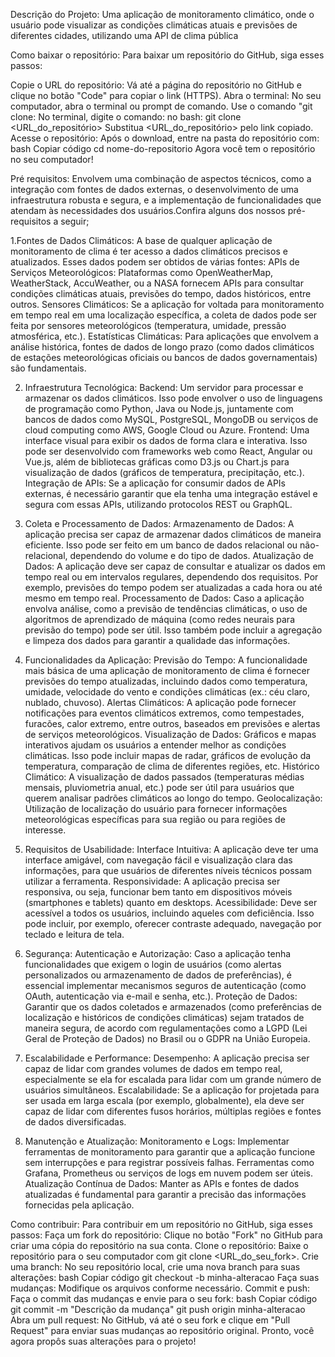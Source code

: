 Descrição do Projeto:  Uma aplicação de monitoramento climático, onde o usuário pode visualizar as condições climáticas atuais e previsões de diferentes cidades, utilizando uma API de clima pública


Como baixar o repositório: Para baixar um repositório do GitHub, siga esses passos:

Copie o URL do repositório: Vá até a página do repositório no GitHub e clique no botão "Code" para copiar o link (HTTPS).
Abra o terminal: No seu computador, abra o terminal ou prompt de comando.
Use o comando "git clone: No terminal, digite o comando:
no bash:
git clone <URL_do_repositório>
Substitua <URL_do_repositório> pelo link copiado.
Acesse o repositório: Após o download, entre na pasta do repositório com:
bash
Copiar código
cd nome-do-repositorio
Agora você tem o repositório no seu computador!


Pré requisitos: Envolvem uma combinação de aspectos técnicos, como a integração com fontes de dados externas, o desenvolvimento de uma infraestrutura robusta e segura, e a implementação de funcionalidades que atendam às necessidades dos usuários.Confira alguns dos nossos pré-requisitos a seguir; 

1.Fontes de Dados Climáticos:
A base de qualquer aplicação de monitoramento de clima é ter acesso a dados climáticos precisos e atualizados. Esses dados podem ser obtidos de várias fontes:
APIs de Serviços Meteorológicos: Plataformas como OpenWeatherMap, WeatherStack, AccuWeather, ou a NASA fornecem APIs para consultar condições climáticas atuais, previsões do tempo, dados históricos, entre outros.
Sensores Climáticos: Se a aplicação for voltada para monitoramento em tempo real em uma localização específica, a coleta de dados pode ser feita por sensores meteorológicos (temperatura, umidade, pressão atmosférica, etc.).
Estatísticas Climáticas: Para aplicações que envolvem a análise histórica, fontes de dados de longo prazo (como dados climáticos de estações meteorológicas oficiais ou bancos de dados governamentais) são fundamentais.

2. Infraestrutura Tecnológica:
Backend: Um servidor para processar e armazenar os dados climáticos. Isso pode envolver o uso de linguagens de programação como Python, Java ou Node.js, juntamente com bancos de dados como MySQL, PostgreSQL, MongoDB ou serviços de cloud computing como AWS, Google Cloud ou Azure.
Frontend: Uma interface visual para exibir os dados de forma clara e interativa. Isso pode ser desenvolvido com frameworks web como React, Angular ou Vue.js, além de bibliotecas gráficas como D3.js ou Chart.js para visualização de dados (gráficos de temperatura, precipitação, etc.).
Integração de APIs: Se a aplicação for consumir dados de APIs externas, é necessário garantir que ela tenha uma integração estável e segura com essas APIs, utilizando protocolos REST ou GraphQL.

3. Coleta e Processamento de Dados:
Armazenamento de Dados: A aplicação precisa ser capaz de armazenar dados climáticos de maneira eficiente. Isso pode ser feito em um banco de dados relacional ou não-relacional, dependendo do volume e do tipo de dados.
Atualização de Dados: A aplicação deve ser capaz de consultar e atualizar os dados em tempo real ou em intervalos regulares, dependendo dos requisitos. Por exemplo, previsões do tempo podem ser atualizadas a cada hora ou até mesmo em tempo real.
Processamento de Dados: Caso a aplicação envolva análise, como a previsão de tendências climáticas, o uso de algoritmos de aprendizado de máquina (como redes neurais para previsão do tempo) pode ser útil. Isso também pode incluir a agregação e limpeza dos dados para garantir a qualidade das informações.

4. Funcionalidades da Aplicação:
Previsão do Tempo: A funcionalidade mais básica de uma aplicação de monitoramento de clima é fornecer previsões do tempo atualizadas, incluindo dados como temperatura, umidade, velocidade do vento e condições climáticas (ex.: céu claro, nublado, chuvoso).
Alertas Climáticos: A aplicação pode fornecer notificações para eventos climáticos extremos, como tempestades, furacões, calor extremo, entre outros, baseados em previsões e alertas de serviços meteorológicos.
Visualização de Dados: Gráficos e mapas interativos ajudam os usuários a entender melhor as condições climáticas. Isso pode incluir mapas de radar, gráficos de evolução da temperatura, comparação de clima de diferentes regiões, etc.
Histórico Climático: A visualização de dados passados (temperaturas médias mensais, pluviometria anual, etc.) pode ser útil para usuários que querem analisar padrões climáticos ao longo do tempo.
Geolocalização: Utilização de localização do usuário para fornecer informações meteorológicas específicas para sua região ou para regiões de interesse.

5. Requisitos de Usabilidade:
Interface Intuitiva: A aplicação deve ter uma interface amigável, com navegação fácil e visualização clara das informações, para que usuários de diferentes níveis técnicos possam utilizar a ferramenta.
Responsividade: A aplicação precisa ser responsiva, ou seja, funcionar bem tanto em dispositivos móveis (smartphones e tablets) quanto em desktops.
Acessibilidade: Deve ser acessível a todos os usuários, incluindo aqueles com deficiência. Isso pode incluir, por exemplo, oferecer contraste adequado, navegação por teclado e leitura de tela.

6. Segurança:
Autenticação e Autorização: Caso a aplicação tenha funcionalidades que exigem o login de usuários (como alertas personalizados ou armazenamento de dados de preferências), é essencial implementar mecanismos seguros de autenticação (como OAuth, autenticação via e-mail e senha, etc.).
Proteção de Dados: Garantir que os dados coletados e armazenados (como preferências de localização e históricos de condições climáticas) sejam tratados de maneira segura, de acordo com regulamentações como a LGPD (Lei Geral de Proteção de Dados) no Brasil ou o GDPR na União Europeia.

7. Escalabilidade e Performance:
Desempenho: A aplicação precisa ser capaz de lidar com grandes volumes de dados em tempo real, especialmente se ela for escalada para lidar com um grande número de usuários simultâneos.
Escalabilidade: Se a aplicação for projetada para ser usada em larga escala (por exemplo, globalmente), ela deve ser capaz de lidar com diferentes fusos horários, múltiplas regiões e fontes de dados diversificadas.

8. Manutenção e Atualização:
Monitoramento e Logs: Implementar ferramentas de monitoramento para garantir que a aplicação funcione sem interrupções e para registrar possíveis falhas. Ferramentas como Grafana, Prometheus ou serviços de logs em nuvem podem ser úteis.
Atualização Contínua de Dados: Manter as APIs e fontes de dados atualizadas é fundamental para garantir a precisão das informações fornecidas pela aplicação.


Como contribuir: Para contribuir em um repositório no GitHub, siga esses passos:
Faça um fork do repositório: Clique no botão "Fork" no GitHub para criar uma cópia do repositório na sua conta.
Clone o repositório: Baixe o repositório para o seu computador com git clone <URL_do_seu_fork>.
Crie uma branch: No seu repositório local, crie uma nova branch para suas alterações:
bash
Copiar código
git checkout -b minha-alteracao
Faça suas mudanças: Modifique os arquivos conforme necessário.
Commit e push: Faça o commit das mudanças e envie para o seu fork:
bash
Copiar código
git commit -m "Descrição da mudança"
git push origin minha-alteracao
Abra um pull request: No GitHub, vá até o seu fork e clique em "Pull Request" para enviar suas mudanças ao repositório original.
Pronto, você agora propôs suas alterações para o projeto!
